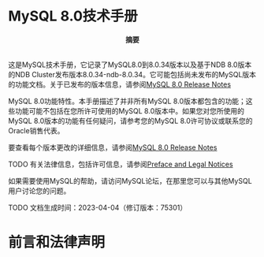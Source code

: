 # MySQL 8.0技术手册

<center>
    <strong>摘要</strong>
</center>
<br/>

这是MySQL技术手册，它记录了MySQL8.0到8.0.34版本以及基于NDB 8.0版本的NDB Cluster发布版本8.0.34-ndb-8.0.34。它可能包括尚未发布的MySQL版本的功能文档。关于已发布的版本信息，请参阅[MySQL 8.0 Release Notes](https://dev.mysql.com/doc/relnotes/mysql/8.0/en/)

MySQL 8.0功能特性。本手册描述了并非所有MySQL 8.0版本都包含的功能；这些功能可能不包括在您所许可使用的MySQL 8.0版本中。如果您对您所使用的MySQL 8.0版本的功能有任何疑问，请参考您的MySQL 8.0许可协议或联系您的Oracle销售代表。

要查看每个版本更改的详细信息，请参阅[MySQL 8.0 Release Notes](https://dev.mysql.com/doc/relnotes/mysql/8.0/en/)

TODO
有关法律信息，包括许可信息，请参阅[Preface and Legal Notices]()

如果需要使用MySQL的帮助，请访问MySQL论坛，在那里您可以与其他MySQL用户讨论您的问题。

TODO
文档生成时间：2023-04-04（修订版本：75301）

# 前言和法律声明
